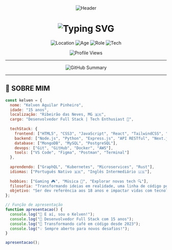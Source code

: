 <div align="center">
  <img src="https://capsule-render.vercel.app/api?text=Kelven%20👑&animation=fadeIn&type=waving&color=gradient&height=150&fontSize=35&customColorList=#9b59b6,#8e44ad,#663399,#6a0dad" alt="Header"/>
</div>

<h1 align="center">
  <img src="https://readme-typing-svg.herokuapp.com?font=Fira+Code&size=30&duration=3000&pause=1000&color=9b59b6&center=true&vCenter=true&width=500&lines=Kelven%20Aguilar%20Pinheiro;15%20anos%20🚀;Desenvolvedor%20Full%20Stack;Tech%20Enthusiast%20💜" alt="Typing SVG" />
</h1>

<p align="center">
  <img src="https://img.shields.io/badge/📍-Ribeirão%20das%20Neves%2C%20MG-purple?style=flat-square&logo=google-maps&logoColor=white" alt="Location" />
  <img src="https://img.shields.io/badge/🎂-15%20anos-purple?style=flat-square&logo=instagram&logoColor=white" alt="Age" />
  <img src="https://img.shields.io/badge/🚀-Freelancer%20Full%20Stack-purple?style=flat-square&logo=rocket&logoColor=white" alt="Role" />
  <img src="https://img.shields.io/badge/💜-Tech%20Enthusiast-purple?style=flat-square&logo=technology&logoColor=white" alt="Tech" />
</p>

<p align="center">
  <img src="https://komarev.com/ghpvc/?username=kelvenapk&color=9b59b6" alt="Profile Views" />
</p>

---

<div align="center">
  <img src="https://github-profile-summary-cards.vercel.app/api/cards/profile-details?username=kelvenapk&theme=radical" alt="GitHub Summary" />
</div>

---

## 👑 **SOBRE MIM**

```javascript
const kelven = {
  nome: "Kelven Aguilar Pinheiro",
  idade: "15 anos",
  localização: "Ribeirão das Neves, MG 🇧🇷",
  cargo: "Desenvolvedor Full Stack | Tech Enthusiast 🚀",
  
  techStack: {
    frontend: ["HTML5", "CSS3", "JavaScript", "React", "TailwindCSS", "TypeScript"],
    backend: ["Node.js", "Python", "Express.js", "API RESTful", "Next.js"],
    database: ["MongoDB", "MySQL", "PostgreSQL"],
    devops: ["Git", "GitHub", "Docker", "AWS"],
    tools: ["VS Code", "Figma", "Postman", "Terminal"]
  },
  
  aprendendo: ["GraphQL", "Kubernetes", "Microservices", "Rust"],
  idiomas: ["Português Nativo 🇧🇷", "Inglês Intermediário 🇺🇸"],
  
  hobbies: ["Gaming 🎮", "Música 🎵", "Explorar novas tech 🔍"],
  filosofia: "Transformando ideias em realidade, uma linha de código por vez 💜",
  objetivo: "Ser dev referência aos 18 anos e impactar vidas com tecnologia ✨"
};

// Função de apresentação
function apresentacao() {
  console.log("🚀 E aí, sou o Kelven!");
  console.log("💜 Desenvolvedor Full Stack com 15 anos");
  console.log("🎯 Transformando café em código desde 2023");
  console.log("💡 Sempre aberto para novos desafios!");
}

apresentacao();

